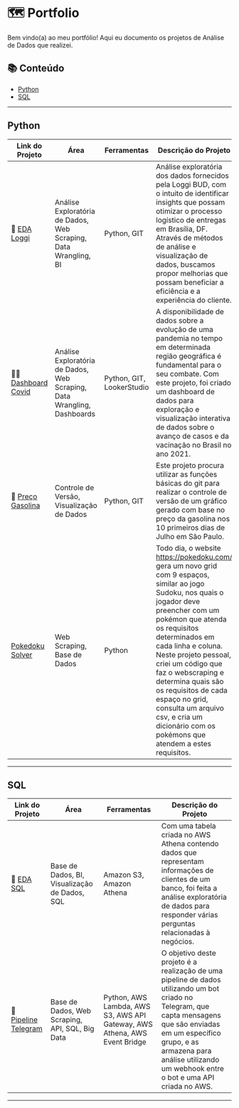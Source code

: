 # 🗺 Portfolio

Bem vindo(a) ao meu portfólio! Aqui eu documento os projetos de Análise de Dados que realizei.

## 📚 Conteúdo
- [Python](#python)
- [SQL](#sql)

***

## Python

| Link do Projeto | Área | Ferramentas | Descrição do Projeto |
|---|---|---|---|
| 🚚 [EDA Loggi](https://github.com/ABresiani/EDA-Loggi) | Análise Exploratória de Dados, Web Scraping, Data Wrangling, BI | Python, GIT |  Análise exploratória dos dados fornecidos pela Loggi BUD, com o intuito de identificar insights que possam otimizar o processo logístico de entregas em Brasília, DF. Através de métodos de análise e visualização de dados, buscamos propor melhorias que possam beneficiar a eficiência e a experiência do cliente. |
| 👨‍⚕️ [Dashboard Covid](https://www.kaggle.com/code/alissoncardoso/projeto-ebac-3-dashboard-covid) | Análise Exploratória de Dados, Web Scraping, Data Wrangling, Dashboards | Python, GIT, LookerStudio | A disponibilidade de dados sobre a evolução de uma pandemia no tempo em determinada região geográfica é fundamental para o seu combate. Com este projeto, foi criado um dashboard de dados para exploração e visualização interativa de dados sobre o avanço de casos e da vacinação no Brasil no ano 2021. |
| 🚗 [Preço Gasolina](https://github.com/ABresiani/preco-gasolina-ebac) | Controle de Versão, Visualização de Dados | Python, GIT | Este projeto procura utilizar as funções básicas do git para realizar o controle de versão de um gráfico gerado com base no preço da gasolina nos 10 primeiros dias de Julho em São Paulo. |
| [Pokedoku Solver](https://github.com/ABresiani/PokeDoku-Solver) | Web Scraping, Base de Dados | Python | Todo dia, o website https://pokedoku.com/ gera um novo grid com 9 espaços, similar ao jogo Sudoku, nos quais o jogador deve preencher com um pokémon que atenda os requisitos determinados em cada linha e coluna. Neste projeto pessoal, criei um código que faz o webscraping e determina quais são os requisitos de cada espaço no grid, consulta um arquivo csv, e cria um dicionário com os pokémons que atendem a estes requisitos. |

***

## SQL

| Link do Projeto | Área | Ferramentas | Descrição do Projeto |
|---|---|---|---|
| 💼 [EDA SQL ](https://github.com/ABresiani/EDA-SQL) | Base de Dados, BI, Visualização de Dados, SQL | Amazon S3, Amazon Athena | Com uma tabela criada no AWS Athena contendo dados que representam informações de clientes de um banco, foi feita a análise exploratória de dados para responder várias perguntas relacionadas à negócios. |
| 🤖 [Pipeline Telegram](https://github.com/ABresiani/Pipeline-Telegram) |  Base de Dados, Web Scraping, API, SQL, Big Data | Python, AWS Lambda, AWS S3, AWS API Gateway, AWS Athena, AWS Event Bridge | O objetivo deste projeto é a realização de uma pipeline de dados utilizando um bot criado no Telegram, que capta mensagens que são enviadas em um específico grupo, e as armazena para análise utilizando um webhook entre o bot e uma API criada no AWS. |

***
